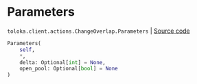 # Parameters
`toloka.client.actions.ChangeOverlap.Parameters` | [Source code](https://github.com/Toloka/toloka-kit/blob/v1.0.2/src/client/actions.py#L154)

```python
Parameters(
    self,
    *,
    delta: Optional[int] = None,
    open_pool: Optional[bool] = None
)
```

